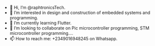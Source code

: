 - 👋 Hi, I’m @raphtronicsTech.
- 👀 I’m interested in design and construction of embedded systems and  programming. 
- 🌱 I’m currently learning Flutter.
- 💞️ I’m looking to collaborate on Pic microcontroller programming, STM microcontroller programming....
- 📫 How to reach me: +2349016948245 on Whatsapp.


